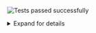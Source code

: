 ![Tests passed successfully](https://img.shields.io/badge/tests-1%20passed-success)
<details><summary>Expand for details</summary>
 
|Report|Passed|Failed|Skipped|Time|
|:---|---:|---:|---:|---:|
|[fixtures/jest-junit-eslint.xml](#user-content-r0)|1 ✅|||0ms|
## ✅ <a id="user-content-r0" href="#user-content-r0">fixtures/jest-junit-eslint.xml</a>
**1** tests were completed in **0ms** with **1** passed, **0** failed and **0** skipped.
|Test suite|Passed|Failed|Skipped|Time|
|:---|---:|---:|---:|---:|
|[test.jsx](#user-content-r0s0)|1 ✅|||0ms|
### ✅ <a id="user-content-r0s0" href="#user-content-r0s0">test.jsx</a>
```
test
  ✅ test.jsx
```
</details>
